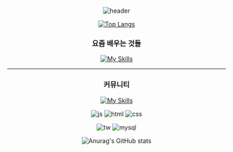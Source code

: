 <div align="center">
  
![header](https://capsule-render.vercel.app/api?type=Cylinder&color=E0E0E0&height=150&section=header&text=Hello-🖤I'm%20Jihye&fontColor=B8DBE4&fontSize=90)

[![Top Langs](https://github-readme-stats.vercel.app/api/top-langs/?username=najihyeN&bg_color=B8DBE6)](https://github.com/anuraghazra/github-readme-stats)

### 요즘 배우는 것들

[![My Skills](https://skillicons.dev/icons?i=js,html,css,vue,vscode)](https://skillicons.dev)

---  
### 커뮤니티
[![My Skills](https://skillicons.dev/icons?i=instagram,gmail,github,discord,apple)](https://skillicons.dev)

![js](https://img.shields.io/badge/JavaScript-B8DBE4?style=for-the-badge&logo=JavaScript&logoColor=white)
![html](https://img.shields.io/badge/HTML-B8DBE4?style=for-the-badge&logo=html5&logoColor=white)
![css](https://img.shields.io/badge/CSS-B8DBE4?&style=for-the-badge&logo=css3&logoColor=white)

![tw](https://img.shields.io/badge/Tailwind_CSS-B8DBE4?style=for-the-badge&logo=tailwind-css&logoColor=white)
![mysql](https://img.shields.io/badge/MySQL-B8DBE4?style=for-the-badge&logo=mysql&logoColor=white)

![Anurag's GitHub stats](https://github-readme-stats.vercel.app/api?username=najihyeN&show_icons=true&bg_color=B8DBE6)

</div>
